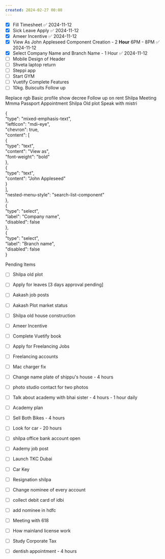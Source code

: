 ```yaml
---
created: 2024-02-27 00:08
---
```

- [x] Fill Timesheet ✅ 2024-11-12
- [x] Sick Leave Apply ✅ 2024-11-12
- [x] Ameer Incentive ✅ 2024-11-12
- [x] View As John Appleseed Component Creation -  2 **Hour**  6PM - 8PM ✅ 2024-11-12
- [x] Select Company Name and Branch Name -  1 Hour ✅ 2024-11-12
- [ ] Mobile Design of Header
- [ ] Shveta laptop return
- [ ] Steppi app
- [ ] Start GYM
- [ ] Vuetify Complete Features
- [ ] 10kg. Buiscuits Follow up

Replace rgb
Basic profile show decree
Follow up on rent
Shilpa Meeting
Mmma Passport Appointment
Shilpa Old plot Speak with mistri

{  
  "type": "mixed-emphasis-text",  
  "leftIcon": "mdi-eye",  
  "chevron": true,  
  "content": [  
    {  
      "type": "text",  
      "content": "View as",  
      "font-weight": "bold"  
    },  
    {  
      "type": "text",  
      "content": "John Appleseed"  
    }  
  ],  
  "nested-menu-style": "search-list-component"  
},  
{  
  "type": "select",  
  "label": "Company name",  
  "disabled": false  
},  
{  
  "type": "select",  
  "label": "Branch name",  
  "disabled": false  
}





Pending Items

- [ ] Shilpa old plot 
- [ ] Apply for leaves [3 days approval pending]
- [ ] Aakash job posts
- [ ] Aakash Plot market status
- [ ] Shilpa old house construction
- [ ] Ameer Incentive
- [ ] Complete Vuetify book
- [ ] Apply for Freelancing Jobs
- [ ] Freelancing accounts
- [ ] Mac charger fix
- [ ] Change name plate of shippu's house - 4 hours
- [ ] photo studio contact for two photos
- [ ] Talk about academy with bhai sister - 4 hours - 1 hour daily
- [ ] Academy plan 
- [ ] Sell Both Bikes - 4 hours
- [ ] Look for car - 20 hours
- [ ] shilpa office bank account open
- [ ] Aademy job post
- [ ] Launch TKC Dubai
- [ ] Car Key 
- [ ] Resignation shilpa
- [ ] Change nominee of every account
- [ ] collect debit card of idbi
- [ ] add nominee in hdfc 
- [ ] Meeting with 618
- [ ] How mainland license work
- [ ] Study Corporate Tax
- [ ] dentish appointment - 4 hours

